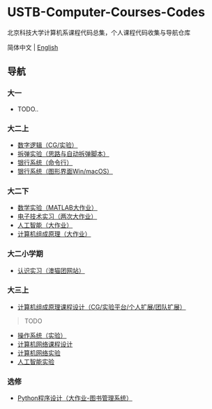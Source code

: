 # USTB-Computer-Courses-Codes

北京科技大学计算机系课程代码总集，个人课程代码收集与导航仓库

简体中文 | [English](https://github.com/WitchElaina/USTB-Computer-Courses-Codes/blob/master/README_en.md)

## 导航

### 大一

- TODO..

### 大二上

- [数字逻辑（CG/实验）](https://github.com/WitchElaina/Verilog-CG-Works)
- [拆弹实验（思路与自动拆弹脚本）](https://github.com/WitchElaina/bomblab-auto-defuse)
- [银行系统（命令行）](https://github.com/WitchElaina/BankSystem_CommandLineTools)
- [银行系统（图形界面Win/macOS）](https://github.com/WitchElaina/BankSystem)

### 大二下

- [数学实验（MATLAB大作业）](https://github.com/WitchElaina/base64-MATLAB)
- [电子技术实习（两次大作业）](https://github.com/WitchElaina/Ras-Rain-Detector)
- [人工智能（大作业）](https://github.com/WitchElaina/Beijing-bus-helper)
- [计算机组成原理（大作业）](https://github.com/WitchElaina/single-circle-processor)

### 大二小学期

- [认识实习（澳猫团网站）](https://github.com/WitchElaina/Aomaotuan-online-shopping)

### 大三上

- [计算机组成原理课程设计（CG/实验平台/个人扩展/团队扩展）](https://github.com/WitchElaina/COCD)

> TODO

- [操作系统（实验）]()
- [计算机网络课程设计]()
- [计算机网络实验]()
- [人工智能实验]()

### 选修

- [Python程序设计（大作业-图书管理系统）](https://github.com/WitchElaina/library-system)

